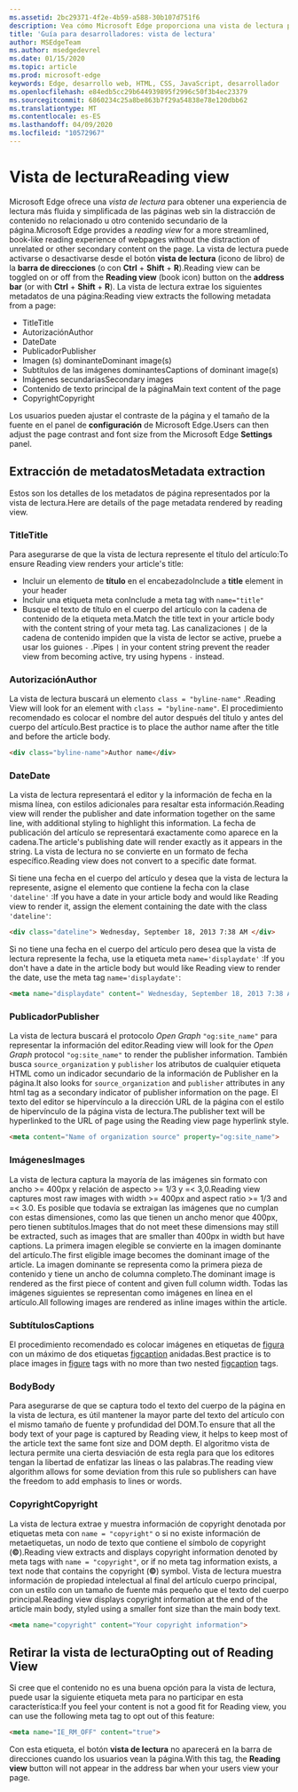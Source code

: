 ```yaml
---
ms.assetid: 2bc29371-4f2e-4b59-a588-30b107d751f6
description: Vea cómo Microsoft Edge proporciona una vista de lectura para las páginas web para habilitar la lectura sin adición.
title: 'Guía para desarrolladores: vista de lectura'
author: MSEdgeTeam
ms.author: msedgedevrel
ms.date: 01/15/2020
ms.topic: article
ms.prod: microsoft-edge
keywords: Edge, desarrollo web, HTML, CSS, JavaScript, desarrollador
ms.openlocfilehash: e84edb5cc29b644939895f2996c50f3b4ec23379
ms.sourcegitcommit: 6860234c25a8be863b7f29a54838e78e120dbb62
ms.translationtype: MT
ms.contentlocale: es-ES
ms.lasthandoff: 04/09/2020
ms.locfileid: "10572967"
---
```

# <span data-ttu-id="67451-104">Vista de lectura</span><span class="sxs-lookup"><span data-stu-id="67451-104">Reading view</span></span>

<span data-ttu-id="67451-105">Microsoft Edge ofrece una *vista de lectura* para obtener una experiencia de lectura más fluida y simplificada de las páginas web sin la distracción de contenido no relacionado u otro contenido secundario de la página.</span><span class="sxs-lookup"><span data-stu-id="67451-105">Microsoft Edge provides a *reading view* for a more streamlined, book-like reading experience of webpages without the distraction of unrelated or other secondary content on the page.</span></span> <span data-ttu-id="67451-106">La vista de lectura puede activarse o desactivarse desde el botón **vista de lectura** (icono de libro) de la **barra de direcciones** (o con **Ctrl**  +  **Shift**  +  **R**).</span><span class="sxs-lookup"><span data-stu-id="67451-106">Reading view can be toggled on or off from the **Reading view** (book icon) button on the **address bar** (or with **Ctrl** + **Shift** + **R**).</span></span> <span data-ttu-id="67451-107">La vista de lectura extrae los siguientes metadatos de una página:</span><span class="sxs-lookup"><span data-stu-id="67451-107">Reading view extracts the following metadata from a page:</span></span>

* <span data-ttu-id="67451-108">Title</span><span class="sxs-lookup"><span data-stu-id="67451-108">Title</span></span>
* <span data-ttu-id="67451-109">Autorización</span><span class="sxs-lookup"><span data-stu-id="67451-109">Author</span></span>
* <span data-ttu-id="67451-110">Date</span><span class="sxs-lookup"><span data-stu-id="67451-110">Date</span></span>
* <span data-ttu-id="67451-111">Publicador</span><span class="sxs-lookup"><span data-stu-id="67451-111">Publisher</span></span>
* <span data-ttu-id="67451-112">Imagen (s) dominante</span><span class="sxs-lookup"><span data-stu-id="67451-112">Dominant image(s)</span></span>
* <span data-ttu-id="67451-113">Subtítulos de las imágenes dominantes</span><span class="sxs-lookup"><span data-stu-id="67451-113">Captions of dominant image(s)</span></span>
* <span data-ttu-id="67451-114">Imágenes secundarias</span><span class="sxs-lookup"><span data-stu-id="67451-114">Secondary images</span></span>
* <span data-ttu-id="67451-115">Contenido de texto principal de la página</span><span class="sxs-lookup"><span data-stu-id="67451-115">Main text content of the page</span></span>
* <span data-ttu-id="67451-116">Copyright</span><span class="sxs-lookup"><span data-stu-id="67451-116">Copyright</span></span>

<span data-ttu-id="67451-117">Los usuarios pueden ajustar el contraste de la página y el tamaño de la fuente en el panel de **configuración** de Microsoft Edge.</span><span class="sxs-lookup"><span data-stu-id="67451-117">Users can then adjust the page contrast and font size from the Microsoft Edge **Settings** panel.</span></span>

## <span data-ttu-id="67451-118">Extracción de metadatos</span><span class="sxs-lookup"><span data-stu-id="67451-118">Metadata extraction</span></span>


<span data-ttu-id="67451-119">Estos son los detalles de los metadatos de página representados por la vista de lectura.</span><span class="sxs-lookup"><span data-stu-id="67451-119">Here are details of the page metadata rendered by reading view.</span></span>

### <span data-ttu-id="67451-120">Title</span><span class="sxs-lookup"><span data-stu-id="67451-120">Title</span></span>

<span data-ttu-id="67451-121">Para asegurarse de que la vista de lectura represente el título del artículo:</span><span class="sxs-lookup"><span data-stu-id="67451-121">To ensure Reading view renders your article's title:</span></span>

* <span data-ttu-id="67451-122">Incluir un elemento de **título** en el encabezado</span><span class="sxs-lookup"><span data-stu-id="67451-122">Include a **title** element in your header</span></span>
* <span data-ttu-id="67451-123">Incluir una etiqueta meta con</span><span class="sxs-lookup"><span data-stu-id="67451-123">Include a meta tag with</span></span> `name="title"`
* <span data-ttu-id="67451-124">Busque el texto de título en el cuerpo del artículo con la cadena de contenido de la etiqueta meta.</span><span class="sxs-lookup"><span data-stu-id="67451-124">Match the title text in your article body with the content string of your meta tag.</span></span> <span data-ttu-id="67451-125">Las canalizaciones `|` de la cadena de contenido impiden que la vista de lector se active, pruebe a usar los guiones `-` .</span><span class="sxs-lookup"><span data-stu-id="67451-125">Pipes `|` in your content string prevent the reader view from becoming active, try using hypens `-` instead.</span></span>

### <span data-ttu-id="67451-126">Autorización</span><span class="sxs-lookup"><span data-stu-id="67451-126">Author</span></span>

<span data-ttu-id="67451-127">La vista de lectura buscará un elemento `class = "byline-name"` .</span><span class="sxs-lookup"><span data-stu-id="67451-127">Reading View will look for an element with `class = "byline-name"`.</span></span> <span data-ttu-id="67451-128">El procedimiento recomendado es colocar el nombre del autor después del título y antes del cuerpo del artículo.</span><span class="sxs-lookup"><span data-stu-id="67451-128">Best practice is to place the author name after the title and before the article body.</span></span>

```html
<div class="byline-name">Author name</div>
```

### <span data-ttu-id="67451-129">Date</span><span class="sxs-lookup"><span data-stu-id="67451-129">Date</span></span>

<span data-ttu-id="67451-130">La vista de lectura representará el editor y la información de fecha en la misma línea, con estilos adicionales para resaltar esta información.</span><span class="sxs-lookup"><span data-stu-id="67451-130">Reading view will render the publisher and date information together on the same line, with additional styling to highlight this information.</span></span> <span data-ttu-id="67451-131">La fecha de publicación del artículo se representará exactamente como aparece en la cadena.</span><span class="sxs-lookup"><span data-stu-id="67451-131">The article's publishing date will render exactly as it appears in the string.</span></span> <span data-ttu-id="67451-132">La vista de lectura no se convierte en un formato de fecha específico.</span><span class="sxs-lookup"><span data-stu-id="67451-132">Reading view does not convert to a specific date format.</span></span>

<span data-ttu-id="67451-133">Si tiene una fecha en el cuerpo del artículo y desea que la vista de lectura la represente, asigne el elemento que contiene la fecha con la clase `'dateline'` :</span><span class="sxs-lookup"><span data-stu-id="67451-133">If you have a date in your article body and would like Reading view to render it, assign the element containing the date with the class `'dateline'`:</span></span>

```html
<div class="dateline"> Wednesday, September 18, 2013 7:38 AM </div>
```

<span data-ttu-id="67451-134">Si no tiene una fecha en el cuerpo del artículo pero desea que la vista de lectura represente la fecha, use la etiqueta meta `name='displaydate'` :</span><span class="sxs-lookup"><span data-stu-id="67451-134">If you don't have a date in the article body but would like Reading view to render the date, use the meta tag `name='displaydate'`:</span></span>

```html
<meta name="displaydate" content=" Wednesday, September 18, 2013 7:38 AM ">
```

### <span data-ttu-id="67451-135">Publicador</span><span class="sxs-lookup"><span data-stu-id="67451-135">Publisher</span></span>

<span data-ttu-id="67451-136">La vista de lectura buscará el protocolo *Open Graph* `"og:site_name"` para representar la información del editor.</span><span class="sxs-lookup"><span data-stu-id="67451-136">Reading view will look for the *Open Graph* protocol `"og:site_name"` to render the publisher information.</span></span> <span data-ttu-id="67451-137">También busca `source_organization` y `publisher` los atributos de cualquier etiqueta HTML como un indicador secundario de la información de Publisher en la página.</span><span class="sxs-lookup"><span data-stu-id="67451-137">It also looks for `source_organization` and `publisher` attributes in any html tag as a secondary indicator of publisher information on the page.</span></span> <span data-ttu-id="67451-138">El texto del editor se hipervínculo a la dirección URL de la página con el estilo de hipervínculo de la página vista de lectura.</span><span class="sxs-lookup"><span data-stu-id="67451-138">The publisher text will be hyperlinked to the URL of page using the Reading view page hyperlink style.</span></span>

```html
<meta content="Name of organization source" property="og:site_name">
```

### <span data-ttu-id="67451-139">Imágenes</span><span class="sxs-lookup"><span data-stu-id="67451-139">Images</span></span>

<span data-ttu-id="67451-140">La vista de lectura captura la mayoría de las imágenes sin formato con ancho >= 400px y relación de aspecto >= 1/3 y =< 3,0.</span><span class="sxs-lookup"><span data-stu-id="67451-140">Reading view captures most raw images with width >= 400px and aspect ratio >= 1/3 and =< 3.0.</span></span> <span data-ttu-id="67451-141">Es posible que todavía se extraigan las imágenes que no cumplan con estas dimensiones, como las que tienen un ancho menor que 400px, pero tienen subtítulos.</span><span class="sxs-lookup"><span data-stu-id="67451-141">Images that do not meet these dimensions may still be extracted, such as images that are smaller than 400px in width but have captions.</span></span> <span data-ttu-id="67451-142">La primera imagen elegible se convierte en la imagen dominante del artículo.</span><span class="sxs-lookup"><span data-stu-id="67451-142">The first eligible image becomes the dominant image of the article.</span></span> <span data-ttu-id="67451-143">La imagen dominante se representa como la primera pieza de contenido y tiene un ancho de columna completo.</span><span class="sxs-lookup"><span data-stu-id="67451-143">The dominant image is rendered as the first piece of content and given full column width.</span></span> <span data-ttu-id="67451-144">Todas las imágenes siguientes se representan como imágenes en línea en el artículo.</span><span class="sxs-lookup"><span data-stu-id="67451-144">All following images are rendered as inline images within the article.</span></span>

### <span data-ttu-id="67451-145">Subtítulos</span><span class="sxs-lookup"><span data-stu-id="67451-145">Captions</span></span>

<span data-ttu-id="67451-146">El procedimiento recomendado es colocar imágenes en etiquetas de [figura](https://msdn.microsoft.com/library/gg593038(v=vs.85).aspx) con un máximo de dos etiquetas [figcaption](https://msdn.microsoft.com/library/gg593037(v=vs.85).aspx) anidadas.</span><span class="sxs-lookup"><span data-stu-id="67451-146">Best practice is to place images in [figure](https://msdn.microsoft.com/library/gg593038(v=vs.85).aspx) tags with no more than two nested [figcaption](https://msdn.microsoft.com/library/gg593037(v=vs.85).aspx) tags.</span></span>

### <span data-ttu-id="67451-147">Body</span><span class="sxs-lookup"><span data-stu-id="67451-147">Body</span></span>

<span data-ttu-id="67451-148">Para asegurarse de que se captura todo el texto del cuerpo de la página en la vista de lectura, es útil mantener la mayor parte del texto del artículo con el mismo tamaño de fuente y profundidad del DOM.</span><span class="sxs-lookup"><span data-stu-id="67451-148">To ensure that all the body text of your page is captured by Reading view, it helps to keep most of the article text the same font size and DOM depth.</span></span> <span data-ttu-id="67451-149">El algoritmo vista de lectura permite una cierta desviación de esta regla para que los editores tengan la libertad de enfatizar las líneas o las palabras.</span><span class="sxs-lookup"><span data-stu-id="67451-149">The reading view algorithm allows for some deviation from this rule so publishers can have the freedom to add emphasis to lines or words.</span></span>

### <span data-ttu-id="67451-150">Copyright</span><span class="sxs-lookup"><span data-stu-id="67451-150">Copyright</span></span>

<span data-ttu-id="67451-151">La vista de lectura extrae y muestra información de copyright denotada por etiquetas meta con `name = "copyright"` o si no existe información de metaetiquetas, un nodo de texto que contiene el símbolo de copyright (**©**).</span><span class="sxs-lookup"><span data-stu-id="67451-151">Reading view extracts and displays copyright information denoted by meta tags with `name = "copyright"`, or if no meta tag information exists, a text node that contains the copyright (**©**) symbol.</span></span> <span data-ttu-id="67451-152">Vista de lectura muestra información de propiedad intelectual al final del artículo cuerpo principal, con un estilo con un tamaño de fuente más pequeño que el texto del cuerpo principal.</span><span class="sxs-lookup"><span data-stu-id="67451-152">Reading view displays copyright information at the end of the article main body, styled using a smaller font size than the main body text.</span></span>

```html
<meta name="copyright" content="Your copyright information">
```

## <span data-ttu-id="67451-153">Retirar la vista de lectura</span><span class="sxs-lookup"><span data-stu-id="67451-153">Opting out of Reading View</span></span>


<span data-ttu-id="67451-154">Si cree que el contenido no es una buena opción para la vista de lectura, puede usar la siguiente etiqueta meta para no participar en esta característica:</span><span class="sxs-lookup"><span data-stu-id="67451-154">If you feel your content is not a good fit for Reading view, you can use the following meta tag to opt out of this feature:</span></span>

```html
<meta name="IE_RM_OFF" content="true">
```

<span data-ttu-id="67451-155">Con esta etiqueta, el botón **vista de lectura** no aparecerá en la barra de direcciones cuando los usuarios vean la página.</span><span class="sxs-lookup"><span data-stu-id="67451-155">With this tag, the **Reading view** button will not appear in the address bar when your users view your page.</span></span>
